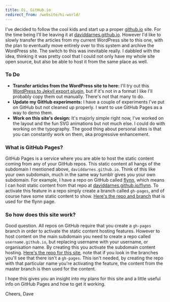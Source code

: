```yaml
---
title: Oi, GitHub.io
redirect_from: /website/hi-world/
---
```


I've decided to follow the cool kids and start up a proper [github.io](https://pages.github.com/) site. For the time being I'll be leaving it at [daviddarnes.github.io](https://daviddarnes.github.io). However I'd like to slowly transfer the articles from my current WordPress site to this one, with the plan to eventually move entirely over to this system and archive the WordPress site. The switch to this was inevitable really. I dabbled with the idea, thinking it was pretty cool that I could not only have my whole site open source, but also be able to host it from the same place as well.
<!-- more -->

### To Do
- **Transfer articles from the WordPress site to here:**
  I'll try out this [WordPress to Jekyll export plugin](https://github.com/benbalter/wordpress-to-jekyll-exporter), but if it's not in a format I like I'll probably copy them out manually. There's not that many to do.
- **Update my GitHub experiments:**
  I have a couple of experiments I've put on GitHub but not cleaned up properly. I want to use GitHub Pages as a way to demo them.
- **Work on this site's design:**
  It's majorly simple right now, I've worked on the layout and the fun SVG animations but not much else. I could do with working on the typography. The good thing about personal sites is that you can constantly work on them, aka progressive enhancement.

### What is GitHub Pages?

GitHub Pages is a service where you are able to host the static content coming from any of your GitHub repos. This static content all hangs of the subdomain I mentioned above, ```daviddarnes.github.io```. Think of this like your own subdomain, much in the same way tumblr gives you your own subdomain. For example, I have a repo on GitHub called [flynn](https://github.com/daviddarnes/flynn), which means I can host static content from that repo at [daviddarnes.github.io/flynn](https://daviddarnes.github.io/flynn/). To activate this feature in a repo simply create a branch called ```gh-pages```, and of course have some static content to show. [Here's the repo and branch](https://github.com/daviddarnes/flynn/tree/gh-pages) that is used for the flynn page.

### So how does this site work?

Good question. All repos on GitHub require that you create a ```gh-pages``` branch in order to activate the static content hosting features. However to host content on the main subdomain you need to create a repo called ```username.github.io```, but replacing username with your username, or organisation name. By creating this you activate the subdomain content hosting. [Here's the repo for this site](https://github.com/daviddarnes/daviddarnes.github.io), note that if you look in the branches you'll see that there isn't a ```gh-pages```. This isn't needed, by creating the repo with that particular name you're activating the feature, the content from the master branch is then used for the content.

I hope this gives you an insight into my plans for this site and a little useful info on GitHub Pages and how to get it working.

Cheers, Dave
